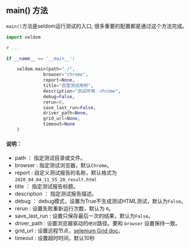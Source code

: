 ## main() 方法

`main()`方法是seldom运行测试的入口, 很多重要的配置都是通过这个方法完成。

```python
import seldom

# ...

if __name__ == '__main__':

    seldom.main(path="./",
              browser="chrome",
              report=None,
              title="百度测试用例",
              description="测试环境：chrome",
              debug=False,
              rerun=0,
              save_last_run=False,
              driver_path=None,
              grid_url=None,
              timeout=None
    )
```

#### 说明：

* path ： 指定测试目录或文件。
* browser : 指定测试浏览器，默认`Chrome`。
* report : 自定义测试报告的名称，默认格式为`2020_04_04_11_55_20_result.html`
* title ： 指定测试报告标题。
* description ： 指定测试报告描述。
* debug ： debug模式，设置为True不生成测试HTML测试，默认为`False`。
* rerun : 设置失败重新运行次数，默认为 `0`。
* save_last_run : 设置只保存最后一次的结果，默认为`False`。
* driver_path : 设置浏览器驱动的`绝对`路径。要和 `browser` 设置保持一致。
* grid_url : 设置远程节点，[selenium Grid doc](https://www.selenium.dev/documentation/en/grid/)。
* timeout : 设置超时时间，默认10秒
